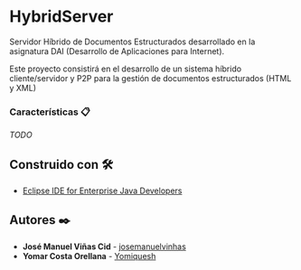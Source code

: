 # HybridServer
Servidor Híbrido de Documentos Estructurados desarrollado en la asignatura DAI (Desarrollo de Aplicaciones para Internet).

Este proyecto consistirá en el desarrollo de un sistema híbrido cliente/servidor y P2P para la gestión de documentos estructurados (HTML y XML)

### Características :clipboard:

_TODO_


## Construido con :hammer_and_wrench:

* [Eclipse IDE for Enterprise Java Developers](https://www.eclipse.org/downloads/packages/release/2020-06/r)

## Autores :black_nib:

* **José Manuel Viñas Cid** -  [josemanuelvinhas](https://github.com/josemanuelvinhas)
* **Yomar Costa Orellana** - [Yomiquesh](https://github.com/Yomiquesh)


